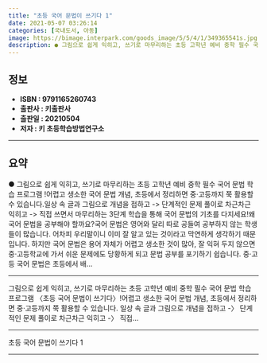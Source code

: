```yaml
---
title: "초등 국어 문법이 쓰기다 1"
date: 2021-05-07 03:26:14
categories: [국내도서, 아동]
image: https://bimage.interpark.com/goods_image/5/5/4/1/349365541s.jpg
description: ● 그림으로 쉽게 익히고, 쓰기로 마무리하는 초등 고학년 예비 중학 필수 국어 문법 학습 프로그램 !어렵고 생소한 국어 문법 개념, 초등에서 정리하면 중·고등까지 쭉 활용할 수 있습니다.일상 속 글과 그림으로 개념을 접하고 -> 단계적인 문제 풀이로 차근차근 익히고 -> 직접 쓰면서
---
```


## **정보**

- **ISBN : 9791165260743**
- **출판사 : 키출판사**
- **출판일 : 20210504**
- **저자 : 키 초등학습방법연구소**

------



## **요약**

●  그림으로 쉽게 익히고, 쓰기로 마무리하는 초등 고학년 예비 중학 필수 국어 문법 학습 프로그램 !어렵고 생소한 국어 문법 개념, 초등에서 정리하면 중·고등까지 쭉 활용할 수 있습니다.일상 속 글과 그림으로 개념을 접하고 -> 단계적인 문제 풀이로 차근차근 익히고 -> 직접 쓰면서 마무리하는 3단계 학습을 통해 국어 문법의 기초를 다지세요!왜 국어 문법을 공부해야 할까요?국어 문법은 영어와 달리 따로 공들여 공부하지 않는 학생들이 많습니다. 어차피 우리말이니 이미 잘 알고 있는 것이라고 막연하게 생각하기 때문입니다. 하지만 국어 문법은 용어 자체가 어렵고 생소한 것이 많아, 잘 익혀 두지 않으면 중·고등학교에 가서 쉬운 문제에도 당황하게 되고 문법 공부를 포기하기 쉽습니다. 중·고등 국어 문법은 초등에서 배...

------

그림으로 쉽게 익히고, 쓰기로 마무리하는
초등 고학년 예비 중학 필수 국어 문법 학습 프로그램 〈초등 국어 문법이 쓰기다〉!어렵고 생소한 국어 문법 개념, 초등에서 정리하면 중·고등까지 쭉 활용할 수 있습니다.
일상 속 글과 그림으로 개념을 접하고 -〉 단계적인 문제 풀이로 차근차근 익히고 -〉 직접... 

------


초등 국어 문법이 쓰기다 1 

------


